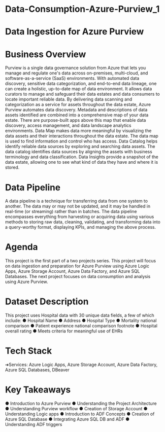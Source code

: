 # Data-Consumption-Azure-Purview_1

# Data Ingestion for Azure Purview
# Business Overview
Purview is a single data governance solution from Azure that lets you manage and
regulate one's data across on-premises, multi-cloud, and software-as-a-service (SaaS)
environments. With automated data discovery, sensitive data categorization, and
end-to-end data lineage, one can create a holistic, up-to-date map of data
environment. It allows data curators to manage and safeguard their data estates and
data consumers to locate important reliable data.
By delivering data scanning and categorization as a service for assets throughout the
data estate, Azure Purview automates data discovery. Metadata and descriptions of
data assets identified are combined into a comprehensive map of your data estate.
There are purpose-built apps above this map that enable data discovery, access
management, and data landscape analytics environments.
Data Map makes data more meaningful by visualizing the data assets and their
interactions throughout the data estate. The data map is used to find information and
control who has access.
Data Catalog helps identify reliable data sources by exploring and searching
data assets. The data catalog identifies data sources by aligning the assets with
business terminology and data classification.
Data Insights provide a snapshot of the data estate, allowing one to see what kind of
data  they have and where it is stored.
# Data Pipeline
A data pipeline is a technique for transferring data from one system to another. The data
may or may not be updated, and it may be handled in real-time (or streaming) rather
than in batches. The data pipeline encompasses everything from harvesting or
acquiring data using various methods to storing raw data, cleaning, validating, and
transforming data into a query-worthy format, displaying KPIs, and managing the above
process.
# Agenda
This project is the first part of a two projects series. This project will focus on data
ingestion and preparation for Azure Purview using Azure Logic Apps, Azure Storage
Account, Azure Data Factory, and Azure SQL Databases. The next project focuses on
data consumption and analysis using Azure Purview.
# Dataset Description
This project uses Hospital data with 30 unique data fields, a few of which include:
● Hospital Name
● Address
● Hospital Type
● Mortality national comparison
● Patient experience national comparison footnote
● Hospital overall rating
● Meets criteria for meaningful use of EHRs
# Tech Stack
➔Services: Azure Logic Apps, Azure Storage Account, Azure Data Factory, Azure SQL
Databases, DBeaver
# Key Takeaways
● Introduction to Azure Purview
● Understanding the Project Architecture
● Understanding Purview workflow
● Creation of Storage Account
● Understanding Logic apps
● Introduction to ADF Concepts
● Creation of Azure SQL Database
● Integrating Azure SQL DB and ADF
● Understanding ADF triggers
